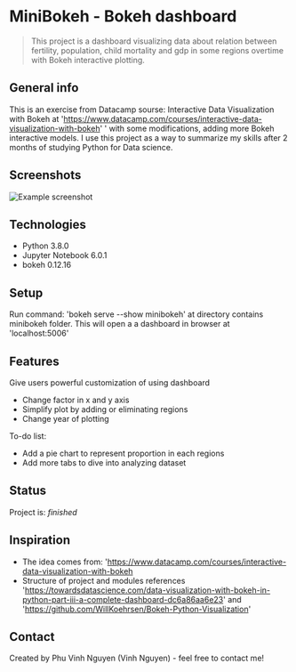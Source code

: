# MiniBokeh - Bokeh dashboard
> This project is a dashboard visualizing data about relation between fertility, population, child mortality and gdp in some regions overtime with Bokeh interactive plotting. 

## General info
This is an exercise from Datacamp sourse: Interactive Data Visualization with Bokeh at 'https://www.datacamp.com/courses/interactive-data-visualization-with-bokeh' ' with some modifications, adding more Bokeh interactive models. I use this project as a way to summarize my skills after 2 months of studying Python for Data science. 

## Screenshots
![Example screenshot](../../img/Capture0.PNG)

## Technologies
* Python 3.8.0
* Jupyter Notebook 6.0.1
* bokeh 0.12.16

## Setup
Run command: 'bokeh serve --show minibokeh' at directory contains minibokeh folder. This will open a a dashboard in browser at 
'localhost:5006'

## Features
Give users powerful customization of using dashboard
* Change factor in x and y axis
* Simplify plot by adding or eliminating regions
* Change year of plotting

To-do list:
* Add a pie chart to represent proportion in each regions
* Add more tabs to dive into analyzing dataset

## Status
Project is:  _finished_

## Inspiration
* The idea comes from: 'https://www.datacamp.com/courses/interactive-data-visualization-with-bokeh
* Structure of project and modules references 'https://towardsdatascience.com/data-visualization-with-bokeh-in-python-part-iii-a-complete-dashboard-dc6a86aa6e23' and 'https://github.com/WillKoehrsen/Bokeh-Python-Visualization'

## Contact
Created by Phu Vinh Nguyen (Vinh Nguyen) - feel free to contact me!
